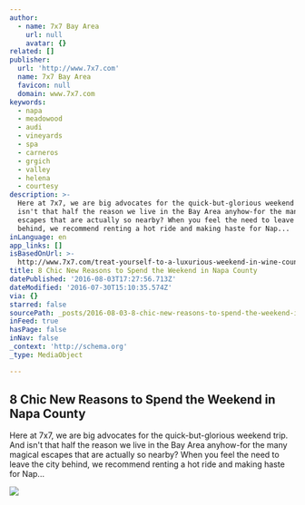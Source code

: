 ```yaml
---
author:
  - name: 7x7 Bay Area
    url: null
    avatar: {}
related: []
publisher:
  url: 'http://www.7x7.com'
  name: 7x7 Bay Area
  favicon: null
  domain: www.7x7.com
keywords:
  - napa
  - meadowood
  - audi
  - vineyards
  - spa
  - carneros
  - grgich
  - valley
  - helena
  - courtesy
description: >-
  Here at 7x7, we are big advocates for the quick-but-glorious weekend trip. And
  isn't that half the reason we live in the Bay Area anyhow-for the many magical
  escapes that are actually so nearby? When you feel the need to leave the city
  behind, we recommend renting a hot ride and making haste for Nap...
inLanguage: en
app_links: []
isBasedOnUrl: >-
  http://www.7x7.com/treat-yourself-to-a-luxurious-weekend-in-wine-country-1944915333.html
title: 8 Chic New Reasons to Spend the Weekend in Napa County
datePublished: '2016-08-03T17:27:56.713Z'
dateModified: '2016-07-30T15:10:35.574Z'
via: {}
starred: false
sourcePath: _posts/2016-08-03-8-chic-new-reasons-to-spend-the-weekend-in-napa-county.md
inFeed: true
hasPage: false
inNav: false
_context: 'http://schema.org'
_type: MediaObject

---
```

<article style=""><h1>8 Chic New Reasons to Spend the Weekend in Napa County</h1><p>Here at 7x7, we are big advocates for the quick-but-glorious weekend trip. And isn't that half the reason we live in the Bay Area anyhow-for the many magical escapes that are actually so nearby? When you feel the need to leave the city behind, we recommend renting a hot ride and making haste for Nap...</p><img src="https://resize.rbl.ms/simage/https%3A%2F%2Fassets.rbl.ms%2F7085624%2F1200x600.jpg/2000%2C2000/9siivOfJUltoY7xS/img.jpg" /></article>